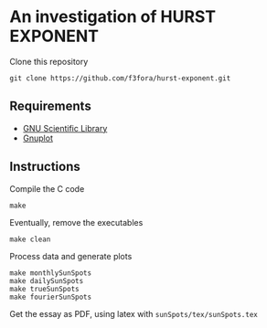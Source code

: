 # An investigation of HURST EXPONENT

Clone this repository

```
git clone https://github.com/f3fora/hurst-exponent.git
```

## Requirements

- [GNU Scientific Library](https://www.gnu.org/software/gsl/)
- [Gnuplot](http://www.gnuplot.info/)

## Instructions

Compile the C code
```
make
```
Eventually, remove the executables
```
make clean
```

Process data and generate plots
```
make monthlySunSpots
make dailySunSpots
make trueSunSpots
make fourierSunSpots
```

Get the essay as PDF, using latex with `sunSpots/tex/sunSpots.tex`
